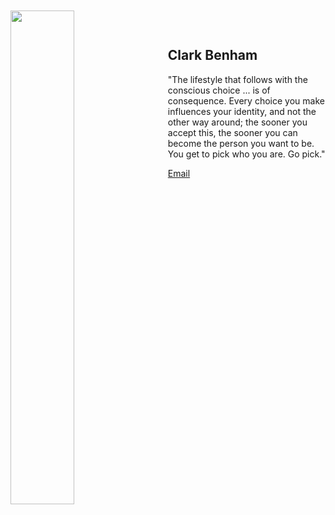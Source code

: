 ---
---

<img width=45% style="float: left; padding-right: 25px; position: relative; top: -30px;" src="/images/fighting_lion.jpeg">

## Clark Benham
"The lifestyle that follows with the conscious choice ... is of consequence.  Every choice you make influences your identity, and not the other way around; the sooner you accept this, the sooner you can become the person you want to be. You get to pick who you are.  Go pick."


[Email](mailto:$FirstName.$LastName@gmail.com)




